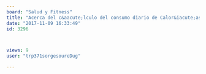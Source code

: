 ```yaml
---
board: "Salud y Fitness"
title: "Acerca del c&aacute;lculo del consumo diario de Calor&iacute;as"
date: "2017-11-09 16:33:49"
id: 3296



views: 9
user: "trp371sorgesoureDug"

---
```

